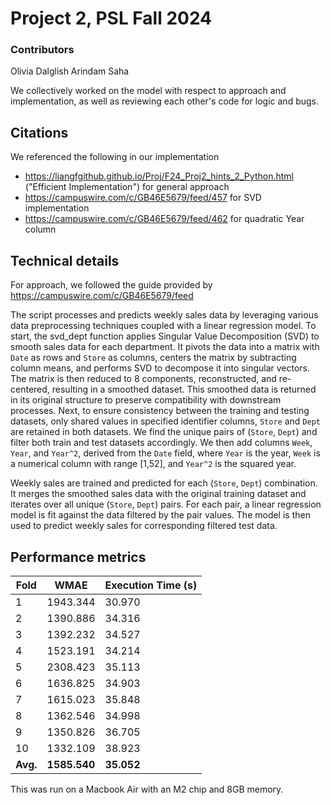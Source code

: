 # Project 2, PSL Fall 2024

### Contributors
Olivia Dalglish
Arindam Saha

We collectively worked on the model with respect to approach and
implementation, as well as reviewing each other's code for logic and bugs.

## Citations

We referenced the following in our implementation
* https://liangfgithub.github.io/Proj/F24_Proj2_hints_2_Python.html ("Efficient Implementation") for general approach
* https://campuswire.com/c/GB46E5679/feed/457 for SVD implementation
* https://campuswire.com/c/GB46E5679/feed/462 for quadratic Year column


## Technical details

For approach, we followed the guide provided by https://campuswire.com/c/GB46E5679/feed

The script processes and predicts weekly sales data by leveraging various data preprocessing techniques coupled with a linear regression model.
To start, the svd_dept function applies Singular Value Decomposition (SVD) to smooth sales data for each department. It pivots the data into a matrix with `Date` as rows and `Store` as columns, centers the matrix by subtracting column means, and performs SVD to decompose it into singular vectors. The matrix is then reduced to 8 components, reconstructed, and re-centered, resulting in a smoothed dataset. This smoothed data is returned in its original structure to preserve compatibility with downstream processes. Next, to ensure consistency between the training and testing datasets, only shared values in specified identifier columns, `Store` and `Dept` are retained in both datasets. We find the unique pairs of (`Store`, `Dept`) and filter both train and test datasets accordingly. 
We then add columns `Week`, `Year`, and `Year^2`, derived from the `Date` field, where `Year` is the year, `Week` is a numerical column with range [1,52], and `Year^2` is the squared year.

Weekly sales are trained and predicted for each (`Store`, `Dept`) combination. It merges the smoothed sales data with the original training dataset and iterates over all unique (`Store`, `Dept`) pairs. For each pair, a linear regression model is fit against the data filtered by the pair values. The model is then used to predict weekly sales for corresponding filtered test data. 

## Performance metrics

| Fold | WMAE      | Execution Time (s) |
|------|-----------|--------------------|
| 1    | 1943.344  | 30.970             |
| 2    | 1390.886  | 34.316             |
| 3    | 1392.232  | 34.527             |
| 4    | 1523.191  | 34.214             |
| 5    | 2308.423  | 35.113             |
| 6    | 1636.825  | 34.903             |
| 7    | 1615.023  | 35.848             |
| 8    | 1362.546  | 34.998             |
| 9    | 1350.826  | 36.705             |
| 10   | 1332.109  | 38.923             |
| **Avg.** | **1585.540** | **35.052**         |

This was run on a Macbook Air with an M2 chip and 8GB memory.





